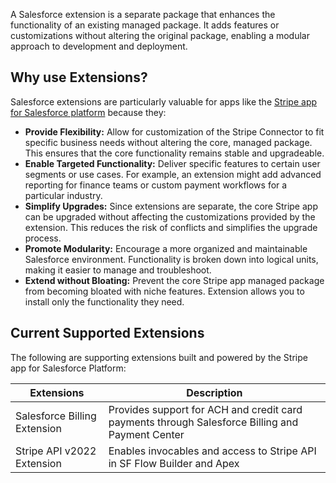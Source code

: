 A Salesforce extension is a separate package that enhances the functionality of an existing managed package. It adds features or customizations without altering the original package, enabling a modular approach to development and deployment.

## Why use Extensions?
Salesforce extensions are particularly valuable for apps like the [Stripe app for Salesforce platform](https://appexchange.salesforce.com/appxListingDetail?listingId=4dff0f8e-0b10-47c2-a3a3-f3905e7f7927&tab=r) because they:

* **Provide Flexibility:** Allow for customization of the Stripe Connector to fit specific business needs without altering the core, managed package.  This ensures that the core functionality remains stable and upgradeable.
* **Enable Targeted Functionality:** Deliver specific features to certain user segments or use cases. For example, an extension might add advanced reporting for finance teams or custom payment workflows for a particular industry.
* **Simplify Upgrades:** Since extensions are separate, the core Stripe app can be upgraded without affecting the customizations provided by the extension. This reduces the risk of conflicts and simplifies the upgrade process.
* **Promote Modularity:** Encourage a more organized and maintainable Salesforce environment.  Functionality is broken down into logical units, making it easier to manage and troubleshoot.
* **Extend without Bloating:** Prevent the core Stripe app managed package from becoming bloated with niche features. Extension allows you to install only the functionality they need.

## Current Supported Extensions

The following are supporting extensions built and powered by the Stripe app for Salesforce Platform:

| Extensions    | Description |
| -------- | ------- |
| Salesforce Billing Extension| Provides support for ACH and credit card payments through Salesforce Billing and Payment Center|
|Stripe API v2022 Extension| Enables invocables and access to Stripe API in SF Flow Builder and Apex|

